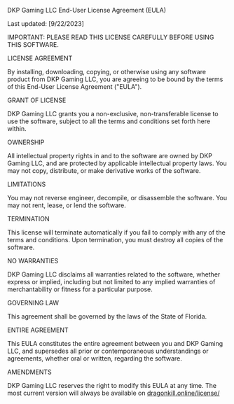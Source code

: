 DKP Gaming LLC End-User License Agreement (EULA)

Last updated: [9/22/2023]

IMPORTANT: PLEASE READ THIS LICENSE CAREFULLY BEFORE USING THIS SOFTWARE.

LICENSE AGREEMENT

By installing, downloading, copying, or otherwise using any software product from DKP Gaming LLC, you are agreeing to be bound by the terms of this End-User License Agreement ("EULA").

GRANT OF LICENSE

DKP Gaming LLC grants you a non-exclusive, non-transferable license to use the software, subject to all the terms and conditions set forth here within.

OWNERSHIP

All intellectual property rights in and to the software are owned by DKP Gaming LLC, and are protected by applicable intellectual property laws. You may not copy, distribute, or make derivative works of the software.

LIMITATIONS

You may not reverse engineer, decompile, or disassemble the software. You may not rent, lease, or lend the software.

TERMINATION

This license will terminate automatically if you fail to comply with any of the terms and conditions. Upon termination, you must destroy all copies of the software.

NO WARRANTIES

DKP Gaming LLC disclaims all warranties related to the software, whether express or implied, including but not limited to any implied warranties of merchantability or fitness for a particular purpose.

GOVERNING LAW

This agreement shall be governed by the laws of the State of Florida.

ENTIRE AGREEMENT

This EULA constitutes the entire agreement between you and DKP Gaming LLC, and supersedes all prior or contemporaneous understandings or agreements, whether oral or written, regarding the software.

AMENDMENTS

DKP Gaming LLC reserves the right to modify this EULA at any time. The most current version will always be available on [dragonkill.online/license/](https://www.dragonkill.online/license/)
